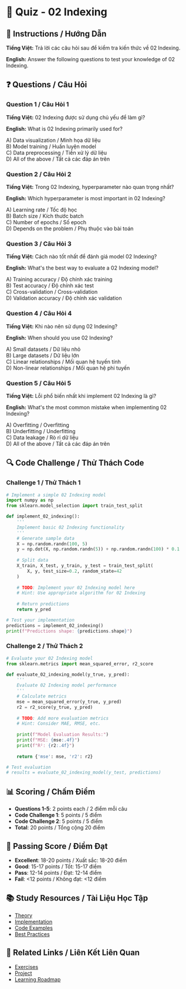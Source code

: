 # 🧠 Quiz - 02 Indexing

## 📝 Instructions / Hướng Dẫn

**Tiếng Việt:** Trả lời các câu hỏi sau để kiểm tra kiến thức về 02 Indexing.

**English:** Answer the following questions to test your knowledge of 02 Indexing.

## ❓ Questions / Câu Hỏi

### Question 1 / Câu Hỏi 1
**Tiếng Việt:** 02 Indexing được sử dụng chủ yếu để làm gì?

**English:** What is 02 Indexing primarily used for?

A) Data visualization / Minh họa dữ liệu  
B) Model training / Huấn luyện model  
C) Data preprocessing / Tiền xử lý dữ liệu  
D) All of the above / Tất cả các đáp án trên

### Question 2 / Câu Hỏi 2
**Tiếng Việt:** Trong 02 Indexing, hyperparameter nào quan trọng nhất?

**English:** Which hyperparameter is most important in 02 Indexing?

A) Learning rate / Tốc độ học  
B) Batch size / Kích thước batch  
C) Number of epochs / Số epoch  
D) Depends on the problem / Phụ thuộc vào bài toán

### Question 3 / Câu Hỏi 3
**Tiếng Việt:** Cách nào tốt nhất để đánh giá model 02 Indexing?

**English:** What's the best way to evaluate a 02 Indexing model?

A) Training accuracy / Độ chính xác training  
B) Test accuracy / Độ chính xác test  
C) Cross-validation / Cross-validation  
D) Validation accuracy / Độ chính xác validation

### Question 4 / Câu Hỏi 4
**Tiếng Việt:** Khi nào nên sử dụng 02 Indexing?

**English:** When should you use 02 Indexing?

A) Small datasets / Dữ liệu nhỏ  
B) Large datasets / Dữ liệu lớn  
C) Linear relationships / Mối quan hệ tuyến tính  
D) Non-linear relationships / Mối quan hệ phi tuyến

### Question 5 / Câu Hỏi 5
**Tiếng Việt:** Lỗi phổ biến nhất khi implement 02 Indexing là gì?

**English:** What's the most common mistake when implementing 02 Indexing?

A) Overfitting / Overfitting  
B) Underfitting / Underfitting  
C) Data leakage / Rò rỉ dữ liệu  
D) All of the above / Tất cả các đáp án trên

## 🔍 Code Challenge / Thử Thách Code

### Challenge 1 / Thử Thách 1
```python
# Implement a simple 02 Indexing model
import numpy as np
from sklearn.model_selection import train_test_split

def implement_02_indexing():
    '''
    Implement basic 02 Indexing functionality
    '''
    # Generate sample data
    X = np.random.randn(100, 5)
    y = np.dot(X, np.random.randn(5)) + np.random.randn(100) * 0.1
    
    # Split data
    X_train, X_test, y_train, y_test = train_test_split(
        X, y, test_size=0.2, random_state=42
    )
    
    # TODO: Implement your 02 Indexing model here
    # Hint: Use appropriate algorithm for 02 Indexing
    
    # Return predictions
    return y_pred

# Test your implementation
predictions = implement_02_indexing()
print(f"Predictions shape: {predictions.shape}")
```

### Challenge 2 / Thử Thách 2
```python
# Evaluate your 02 Indexing model
from sklearn.metrics import mean_squared_error, r2_score

def evaluate_02_indexing_model(y_true, y_pred):
    '''
    Evaluate 02 Indexing model performance
    '''
    # Calculate metrics
    mse = mean_squared_error(y_true, y_pred)
    r2 = r2_score(y_true, y_pred)
    
    # TODO: Add more evaluation metrics
    # Hint: Consider MAE, RMSE, etc.
    
    print(f"Model Evaluation Results:")
    print(f"MSE: {mse:.4f}")
    print(f"R²: {r2:.4f}")
    
    return {'mse': mse, 'r2': r2}

# Test evaluation
# results = evaluate_02_indexing_model(y_test, predictions)
```

## 📊 Scoring / Chấm Điểm

- **Questions 1-5**: 2 points each / 2 điểm mỗi câu
- **Code Challenge 1**: 5 points / 5 điểm
- **Code Challenge 2**: 5 points / 5 điểm
- **Total**: 20 points / Tổng cộng 20 điểm

## 🎯 Passing Score / Điểm Đạt

- **Excellent**: 18-20 points / Xuất sắc: 18-20 điểm
- **Good**: 15-17 points / Tốt: 15-17 điểm  
- **Pass**: 12-14 points / Đạt: 12-14 điểm
- **Fail**: <12 points / Không đạt: <12 điểm

## 📚 Study Resources / Tài Liệu Học Tập

- [Theory](./THEORY_02_indexing.md)
- [Implementation](./IMPLEMENTATION_02_indexing.md)
- [Code Examples](./CODE_EXAMPLES_02_indexing.md)
- [Best Practices](./BEST_PRACTICES_02_indexing.md)

## 🔗 Related Links / Liên Kết Liên Quan

- [Exercises](./EXERCISES_02_indexing.md)
- [Project](./PROJECT_02_indexing.md)
- [Learning Roadmap](./LEARNING_ROADMAP_02_indexing.md)
